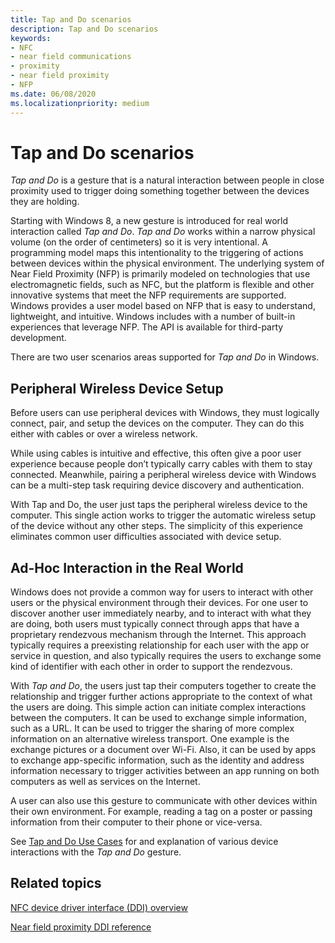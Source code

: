 ```yaml
---
title: Tap and Do scenarios
description: Tap and Do scenarios
keywords:
- NFC
- near field communications
- proximity
- near field proximity
- NFP
ms.date: 06/08/2020
ms.localizationpriority: medium
---
```


# Tap and Do scenarios

*Tap and Do* is a gesture that is a natural interaction between people in close proximity used to trigger doing something together between the devices they are holding.

Starting with Windows 8, a new gesture is introduced for real world interaction called *Tap and Do*. *Tap and Do* works within a narrow physical volume (on the order of centimeters) so it is very intentional. A programming model maps this intentionality to the triggering of actions between devices within the physical environment. The underlying system of Near Field Proximity (NFP) is primarily modeled on technologies that use electromagnetic fields, such as NFC, but the platform is flexible and other innovative systems that meet the NFP requirements are supported. Windows provides a user model based on NFP that is easy to understand, lightweight, and intuitive. Windows includes with a number of built-in experiences that leverage NFP. The API is available for third-party development.

There are two user scenarios areas supported for *Tap and Do* in Windows.

## Peripheral Wireless Device Setup

Before users can use peripheral devices with Windows, they must logically connect, pair, and setup the devices on the computer. They can do this either with cables or over a wireless network.

While using cables is intuitive and effective, this often give a poor user experience because people don’t typically carry cables with them to stay connected. Meanwhile, pairing a peripheral wireless device with Windows can be a multi-step task requiring device discovery and authentication.

With Tap and Do, the user just taps the peripheral wireless device to the computer. This single action works to trigger the automatic wireless setup of the device without any other steps. The simplicity of this experience eliminates common user difficulties associated with device setup.

## Ad-Hoc Interaction in the Real World

Windows does not provide a common way for users to interact with other users or the physical environment through their devices. For one user to discover another user immediately nearby, and to interact with what they are doing, both users must typically connect through apps that have a proprietary rendezvous mechanism through the Internet. This approach typically requires a preexisting relationship for each user with the app or service in question, and also typically requires the users to exchange some kind of identifier with each other in order to support the rendezvous.

With *Tap and Do*, the users just tap their computers together to create the relationship and trigger further actions appropriate to the context of what the users are doing. This simple action can initiate complex interactions between the computers. It can be used to exchange simple information, such as a URL. It can be used to trigger the sharing of more complex information on an alternative wireless transport. One example is the exchange pictures or a document over Wi-Fi. Also, it can be used by apps to exchange app-specific information, such as the identity and address information necessary to trigger activities between an app running on both computers as well as services on the Internet.

A user can also use this gesture to communicate with other devices within their own environment. For example, reading a tag on a poster or passing information from their computer to their phone or vice-versa.

See [Tap and Do Use Cases](tap-and-do-use-cases.md) for and explanation of various device interactions with the *Tap and Do* gesture.

## Related topics

[NFC device driver interface (DDI) overview](/windows-hardware/drivers/ddi/index)  

[Near field proximity DDI reference](/windows-hardware/drivers/ddi/_nfpdrivers)
